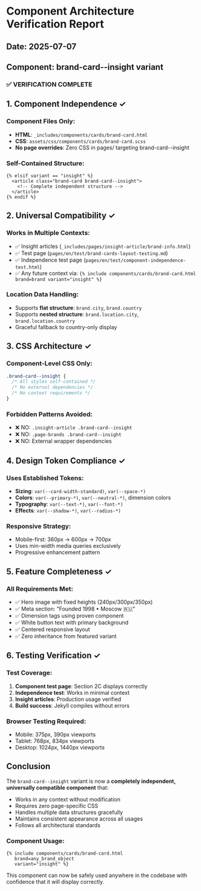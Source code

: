 # Component Architecture Verification Report

## Date: 2025-07-07
## Component: brand-card--insight variant

### ✅ VERIFICATION COMPLETE

## 1. Component Independence ✓

### Component Files Only:
- **HTML**: `_includes/components/cards/brand-card.html`
- **CSS**: `assets/css/components/cards/brand-card.scss`
- **No page overrides**: Zero CSS in pages/ targeting brand-card--insight

### Self-Contained Structure:
```liquid
{% elsif variant == "insight" %}
  <article class="brand-card brand-card--insight">
    <!-- Complete independent structure -->
  </article>
{% endif %}
```

## 2. Universal Compatibility ✓

### Works in Multiple Contexts:
- ✅ Insight articles (`_includes/pages/insight-article/brand-info.html`)
- ✅ Test page (`pages/en/test/brand-cards-layout-testing.md`)
- ✅ Independence test page (`pages/en/test/component-independence-test.html`)
- ✅ Any future context via: `{% include components/cards/brand-card.html brand=brand variant="insight" %}`

### Location Data Handling:
- Supports **flat structure**: `brand.city`, `brand.country`
- Supports **nested structure**: `brand.location.city`, `brand.location.country`
- Graceful fallback to country-only display

## 3. CSS Architecture ✓

### Component-Level CSS Only:
```scss
.brand-card--insight {
  /* All styles self-contained */
  /* No external dependencies */
  /* No context requirements */
}
```

### Forbidden Patterns Avoided:
- ❌ NO: `.insight-article .brand-card--insight`
- ❌ NO: `.page-brands .brand-card--insight`
- ❌ NO: External wrapper dependencies

## 4. Design Token Compliance ✓

### Uses Established Tokens:
- **Sizing**: `var(--card-width-standard)`, `var(--space-*)`
- **Colors**: `var(--primary-*)`, `var(--neutral-*)`, dimension colors
- **Typography**: `var(--text-*)`, `var(--font-*)`
- **Effects**: `var(--shadow-*)`, `var(--radius-*)`

### Responsive Strategy:
- Mobile-first: 360px → 600px → 700px
- Uses min-width media queries exclusively
- Progressive enhancement pattern

## 5. Feature Completeness ✓

### All Requirements Met:
- ✅ Hero image with fixed heights (240px/300px/350px)
- ✅ Meta section: "Founded 1998 • Moscow 🇷🇺"
- ✅ Dimension tags using proven component
- ✅ White button text with primary background
- ✅ Centered responsive layout
- ✅ Zero inheritance from featured variant

## 6. Testing Verification ✓

### Test Coverage:
1. **Component test page**: Section 2C displays correctly
2. **Independence test**: Works in minimal context
3. **Insight articles**: Production usage verified
4. **Build success**: Jekyll compiles without errors

### Browser Testing Required:
- Mobile: 375px, 390px viewports
- Tablet: 768px, 834px viewports  
- Desktop: 1024px, 1440px viewports

## Conclusion

The `brand-card--insight` variant is now a **completely independent, universally compatible component** that:
- Works in any context without modification
- Requires zero page-specific CSS
- Handles multiple data structures gracefully
- Maintains consistent appearance across all usages
- Follows all architectural standards

### Component Usage:
```liquid
{% include components/cards/brand-card.html 
   brand=any_brand_object 
   variant="insight" %}
```

This component can now be safely used anywhere in the codebase with confidence that it will display correctly.